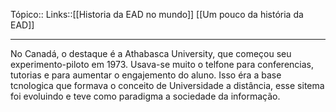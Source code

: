 Tópico::
Links::[[Historia da EAD no mundo]] [[Um pouco da história da EAD]]

---
No Canadá, o destaque é a Athabasca University, que começou seu experimento-piloto em 1973.
Usava-se  muito o telfone para conferencias, tutorias e para aumentar o engajemento do aluno.
Isso éra a base tcnologica que formava o conceito de Universidade a distância, esse sitema foi evoluindo e teve como paradigma a sociedade da informação.